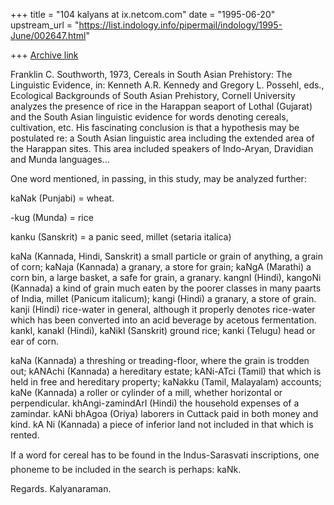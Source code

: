 +++
title = "104 kalyans at ix.netcom.com"
date = "1995-06-20"
upstream_url = "https://list.indology.info/pipermail/indology/1995-June/002647.html"

+++
[Archive link](https://list.indology.info/pipermail/indology/1995-June/002647.html)

Franklin C. Southworth, 1973, Cereals in South Asian 
Prehistory: The Linguistic Evidence, in: Kenneth A.R. 
Kennedy and Gregory L. Possehl, eds., Ecological 
Backgrounds of South Asian Prehistory, Cornell 
University analyzes the presence of rice in the 
Harappan seaport of Lothal (Gujarat) and the South 
Asian linguistic evidence for words denoting cereals, 
cultivation, etc. His fascinating conclusion is that a 
hypothesis may be postulated re: a South Asian 
linguistic area including the extended area of the 
Harappan sites. This area included speakers of 
Indo-Aryan, Dravidian and Munda languages...

One word mentioned, in passing, in this study, may be 
analyzed further:

kaNak (Punjabi) = wheat.

-kug (Munda) = rice

kanku (Sanskrit) = a panic seed, millet (setaria 
italica)

kaNa (Kannada, Hindi, Sanskrit) a small particle or 
grain of anything, a grain of corn; kaNaja (Kannada) a 
granary, a store for grain; kaNgA (Marathi) a corn 
bin, a large basket, a safe for grain, a granary.
 kangnI (Hindi), kangoNi (Kannada) a kind of grain 
much eaten by the poorer classes in many paarts of 
India, millet (Panicum italicum); kangi (Hindi) a 
granary, a store of grain. kanji (Hindi) rice-water in 
general, although it properly denotes rice-water which 
has been converted into an acid beverage by acetous 
fermentation. kankI, kanakI (Hindi), kaNikI (Sanskrit) 
ground rice; kanki (Telugu) head or ear of corn. 

kaNa (Kannada) a threshing or treading-floor, where 
the grain is trodden out; kANAchi (Kannada) a 
hereditary estate; kANi-ATci (Tamil) that which is 
held in free and hereditary property; kaNakku (Tamil, 
Malayalam) accounts; kaNe (Kannada) a roller or 
cylinder of a mill, whether horizontal or 
perpendicular. khAngi-zamindArI (Hindi) the household 
expenses of a zamindar. kANi bhAgoa (Oriya) laborers 
in Cuttack paid in both money and kind. kA
Ni (Kannada) a piece of inferior land not included in 
that which is rented.

If a word for cereal has to be found in the 
Indus-Sarasvati inscriptions, one phoneme to be 
included in the search is perhaps: kaNk.

Regards. Kalyanaraman.





